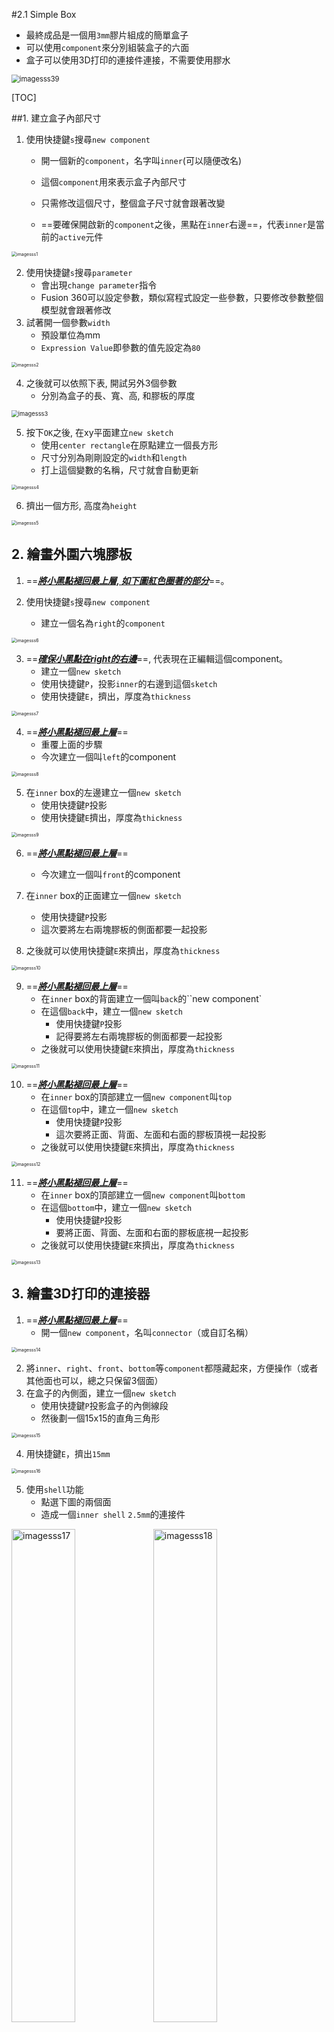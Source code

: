 #2.1 Simple Box 

- 最終成品是一個用`3mm`膠片組成的簡單盒子
- 可以使用`component`來分別組裝盒子的六面
- 盒子可以使用3D打印的連接件連接，不需要使用膠水

<img src="imagesss39.gif" alt="imagesss39" style="zoom:80%;" />


[TOC]

##1. 建立盒子內部尺寸

1. 使用快捷鍵`s`搜尋`new component`

	- 開一個新的`component`，名字叫`inner`(可以隨便改名)

	- 這個`component`用來表示盒子內部尺寸

	- 只需修改這個尺寸，整個盒子尺寸就會跟著改變

	- ==要確保開啟新的`component`之後，黑點在`inner`右邊==，代表`inner`是當前的`active`元件

<img src="imagesss1.gif" alt="imagesss1" style="zoom: 50%;" />

2. 使用快捷鍵`s`搜尋`parameter`
	- 會出現`change parameter`指令
	- Fusion 360可以設定參數，類似寫程式設定一些參數，只要修改參數整個模型就會跟著修改
2. 試著開一個參數`width`
	- 預設單位為mm
	- `Expression Value`即參數的值先設定為`80`

<img src="imagesss2.gif" alt="imagesss2" style="zoom:50%;" />

4. 之後就可以依照下表, 開試另外3個參數
	- 分別為盒子的長、寬、高, 和膠板的厚度

<img src="imagesss3.gif" alt="imagesss3" style="zoom:67%;" />

5. 按下`OK`之後, 在xy平面建立`new sketch`
	- 使用`center rectangle`在原點建立一個長方形
	- 尺寸分別為剛剛設定的`width`和`length`
	- 打上這個變數的名稱，尺寸就會自動更新

<img src="imagesss4.gif" alt="imagesss4" style="zoom:50%;" />

6. 擠出一個方形, 高度為`height`

<img src="imagesss5.gif" alt="imagesss5" style="zoom:50%;" />

## 2. 繪畫外圍六塊膠板

1. ==***<u>將小黑點褪回最上層, 如下圖紅色圈著的部分</u>***==。

2. 使用快捷鍵`s`搜尋`new component`
	- 建立一個名為`right`的`component`

<img src="imagesss6.gif" alt="imagesss6" style="zoom:50%;" />

3. ==***<u>確保小黑點在right的右邊</u>***==, 代表現在正編輯這個component。
	- 建立一個`new sketch`
	- 使用快捷鍵`P`，投影`inner`的右邊到這個`sketch`
	- 使用快捷鍵`E`，擠出，厚度為`thickness`

<img src="imagesss7.gif" alt="imagesss7" style="zoom:50%;" />

4. ==***<u>將小黑點褪回最上層</u>***==
	- 重覆上面的步驟
	- 今次建立一個叫`left`的component

<img src="imagesss8.gif" alt="imagesss8" style="zoom:50%;" />

5. 在`inner` box的左邊建立一個`new sketch`
	- 使用快捷鍵`P`投影
	- 使用快捷鍵`E`擠出，厚度為`thickness`

<img src="imagesss9.gif" alt="imagesss9" style="zoom:50%;" />

6. ==***<u>將小黑點褪回最上層</u>***==
	- 今次建立一個叫`front`的component

7. 在`inner` box的正面建立一個`new sketch`
	- 使用快捷鍵`P`投影
	- 這次要將左右兩塊膠板的側面都要一起投影

8. 之後就可以使用快捷鍵`E`來擠出，厚度為`thickness`

<img src="imagesss10.gif" alt="imagesss10" style="zoom:50%;" />

9. ==***<u>將小黑點褪回最上層</u>***==
	-  在`inner` box的背面建立一個叫`back`的``new component`
	- 在這個`back`中，建立一個`new sketch`
	    - 使用快捷鍵`P`投影
	    - 記得要將左右兩塊膠板的側面都要一起投影
	- 之後就可以使用快捷鍵`E`來擠出，厚度為`thickness`

<img src="imagesss11.gif" alt="imagesss11" style="zoom:50%;" />

10. ==***<u>將小黑點褪回最上層</u>***==
	- 在`inner` box的頂部建立一個`new component`叫`top`
	- 在這個`top`中，建立一個`new sketch`
		- 使用快捷鍵`P`投影
		- 這次要將正面、背面、左面和右面的膠板頂視一起投影
	- 之後就可以使用快捷鍵`E`來擠出，厚度為`thickness`

<img src="imagesss12.gif" alt="imagesss12" style="zoom:50%;" />

11. ==***<u>將小黑點褪回最上層</u>***==
	- 在`inner` box的頂部建立一個`new component`叫`bottom`
	- 在這個`bottom`中，建立一個`new sketch`
		- 使用快捷鍵`P`投影
		- 要將正面、背面、左面和右面的膠板底視一起投影
	- 之後就可以使用快捷鍵`E`來擠出，厚度為`thickness`

<img src="imagesss13.gif" alt="imagesss13" style="zoom:50%;" />

## 3. 繪畫3D打印的連接器

1. ==***<u>將小黑點褪回最上層</u>***==
	- 開一個`new component`，名叫`connector`（或自訂名稱）

<img src="imagesss14.gif" alt="imagesss14" style="zoom:50%;" />

2. 將`inner`、`right`、`front`、`bottom`等`component`都隱藏起來，方便操作（或者其他面也可以，總之只保留3個面）
3. 在盒子的內側面，建立一個`new sketch`
	- 使用快捷鍵`P`投影盒子的內側線段
	- 然後劃一個15x15的直角三角形

<img src="imagesss15.gif" alt="imagesss15" style="zoom:50%;" />

4. 用快捷鍵`E`，擠出`15mm`

<img src="imagesss16.gif" alt="imagesss16" style="zoom:50%;" />

5. 使用`shell`功能
	- 點選下圖的兩個面
	- 造成一個`inner shell` `2.5mm`的連接件

<img src="imagesss17.gif" alt="imagesss17" style="width:45%;" /><img src="imagesss18.gif" alt="imagesss18" style="width:45%;" />

6. 在連接件的內側建立螺絲孔
	- 如果需要`M3`螺絲配絲母，就開`3.2mm`圓
	- 如果是用`M3`自攻螺絲，不用絲母的話，就開`2.9mm`圓
	- 如果不確定是否會用絲母，建議使用`change parameter`指令
		- 開一個變數例如叫`screwSize`
		- 全部圓都用`screwSize`來定，這樣要修改就方便很多

<img src="imagesss19.gif" alt="imagesss19" style="width:45%;" /><img src="imagesss20.gif" alt="imagesss20" style="width:45%;" />

7. 在左邊和上面兩側都穿孔：
	- 先建立一條對角線
	- 在對角線的中點劃一個`3.2mm`的圓
	- 使用快捷鍵`E`減去

<img src="imagesss21.gif" alt="imagesss21" style="width:45%;" /><img src="imagesss22.gif" alt="imagesss22" style="width:45%;" />

## 4. 在六個面開孔用來安裝連接件

1. ==將小黑點選到component `top`==
	- 在`top`的底部建立一個`new sketch`
	- 使用快捷鍵`P`投影螺絲孔
2. 劃兩條中心線
	- 使用`mirror`指令將剛投影的圓鏡像兩次到4個角
3. 使用快捷鍵`E`擠出指令
	- 將四個圓孔減去

<img src="imagesss23.gif" alt="imagesss23" style="zoom:50%;" />

<img src="imagesss24.gif" alt="imagesss24" style="zoom:50%;" />

4. ==將小黑點選到`component` `left`==
	- 在`left`的建立一個`new sketch`
	- 使用快捷鍵`P`投影螺絲孔
	- 劃兩條中心線
	- 使用`mirror`指令將剛投影的圓鏡像兩次到4個角
	- 使用快捷鍵`E`，擠出指令，將四個圓孔減去
5. ==將小黑點選到`component` `back`==
	- 在`back`的建立一個`new sketch`
	- 使用快捷鍵`P`投影螺絲孔
	- 劃兩條中心線
	- 使用`mirror`指令將剛投影的圓鏡像兩次到4個角
	- 使用快捷鍵`E`，擠出指令，將四個圓孔減去

<img src="imagesss25.gif" alt="imagesss25" style="zoom:50%;" />

<img src="imagesss26.gif" alt="imagesss26" style="zoom:50%;" />

6. 將小黑點褪回最上層
	- 將六個面的膠板都顯示出來

<img src="imagesss27.gif" alt="imagesss27" style="zoom:50%;" />

7. 已經建立頂板的四個孔，底板要再建立四個
	- 不需要重新投影再劃，可以使用歷史回索
		- 在下方的歷史中，找到當初在頂板開孔的擠出`feature`
		- 雙點，將`One side`變成`Two sides`
		- 另一邊擠出就可以擠出到底板的下方
		- 記得要將`Objects To Cut`開出來，點選要連底板也減去

<img src="imagesss28.gif" alt="imagesss28" style="zoom:50%;" />

8. 右邊和前面的板也一樣，可以使用歷史回索
	- 在下方的歷史中，找到當初在`left`和`back`開孔的擠出`feature`
	- 雙點，將`One side`變成`Two sides`
	- 另一個擠出就可以擠出到右邊或前面板
	- 記得要將`Objects To Cut`開出來，點選要連板也減去

<img src="imagesss29.gif" alt="imagesss29" style="zoom:50%;" />

## 5. 組裝整個盒子

- *使用快捷鍵`J`或搜尋`Joint`指令*
- *`Joint`只適用於`component`和`component`之間*
- *點選圓孔時可以按著`ctrl`鍵來鎖定要點選的平面*



1. 將6個面的膠板移開一下
2. 使用快捷鍵`J`來做組裝
	- 點選連接器的孔的外側
	- 接著點選膠板對應的孔

<img src="imagesss30.gif" alt="imagesss30" style="zoom:50%;" />

3. 將另外兩個面的膠板都組裝起來
	- 記得，連接器不是對稱的，三個孔對應的面不能亂
4. 組裝好後可以輕輕拖動一下
	- 你會發現三塊板都會一起動

<img src="imagesss31.gif" alt="imagesss31" style="zoom:50%;" />

4. 確保小黑點是在最上層
	- 輕按一下`connector:1`
	- 之後使用快捷鍵`ctrl-c`複製
	- 再使用快捷鍵`ctrl-v`貼上
	- 你會發現貼上的`connector:2`是原地貼上的
	- 可以將其移開一下放便之後組裝

5. 重複使用快捷鍵`ctrl-c`複製
	- 再使用快捷鍵`ctrl-v`貼上
	- 我們共需要4個`connector`

<img src="imagesss32.gif" alt="imagesss32" style="zoom:50%;" />

6. 使用快捷鍵`J`組裝起來
	- 首先將4個`connector`都組裝在`back`的膠板
	- 記得`connector`是不對稱的，要組裝好在對應的面
	- 點選兩個點後可以旋轉角度

<img src="imagesss33.gif" alt="imagesss33" style="zoom:50%;" />

7. 之後將另外幾塊未組裝的膠板移開一下方便組裝
	- 使用快捷鍵`J`將餘下的板組裝起來

<img src="imagesss34.gif" alt="imagesss34" style="zoom:50%;" />

8. 按住`shift`鍵
	- 點一下`connector:1`
	- 再點一下`connector:4`
	- 就可以一次選擇4個`connector`
9. 之後使用快捷鍵`ctrl-c`複製
	- 再使用快捷鍵`ctrl-v`貼上
	- 貼上後可以移動和旋轉一下方便一會再組裝

<img src="imagesss35.gif" alt="imagesss35" style="zoom:50%;" />

10. 之後可以做4次`Joint`
	- 分別將4個`connector`組裝到頂板或側板

<img src="imagesss36.gif" alt="imagesss36" style="zoom:50%;" />

11. 最後，將正面的板組裝到隨意一個`connector`就完成
12. 完成後試著輕輕拖動一下，整個盒都會一起動就正確了

<img src="imagesss37.gif" alt="imagesss37" style="zoom:50%;" />

## 6. 利用Parameter改變盒子大小和板厚

1. 最後，試一試修改盒子的寬為`100mm`，長為`80mm`，板厚為`5mm`
2. 看一看模型有沒有錯誤警告
3. 如果沒有就完成，可以正確提交

<img src="imagesss38.gif" alt="imagesss38" style="zoom:50%;" />
